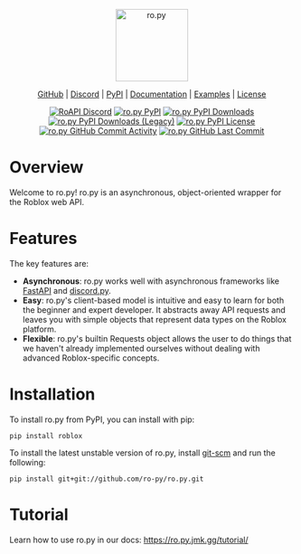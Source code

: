 <p align="center" width="100%">
    <img src="https://raw.githubusercontent.com/ro-py/ro.py/main/resources/textlogo.svg" alt="ro.py" height="128em" />
    <br />
</p>
<p align="center">
    <a href="https://github.com/ro-py/ro.py">GitHub</a> |
    <a href="https://discord.gg/UKPaPu4teg">Discord</a> |
    <a href="https://pypi.org/project/roblox/">PyPI</a> |
    <a href="https://ro.py.jmk.gg/">Documentation</a> |
    <a href="https://github.com/ro-py/ro.py/tree/main/examples">Examples</a> |
    <a href="https://github.com/ro-py/ro.py/blob/main/LICENSE">License</a>
</p>
<p align="center">
    <a href="https://discord.gg/UKPaPu4teg"><img src="https://img.shields.io/discord/761603917490159676?style=flat-square&logo=discord" alt="RoAPI Discord"/></a>
    <a href="https://pypi.org/project/ro-py/"><img src="https://img.shields.io/pypi/v/roblox?style=flat-square" alt="ro.py PyPI"/></a>
    <a href="https://pypi.org/project/roblox/"><img src="https://img.shields.io/pypi/dm/roblox?style=flat-square" alt="ro.py PyPI Downloads"/></a>
    <a href="https://pypi.org/project/roblox/"><img src="https://img.shields.io/pypi/dm/ro-py?style=flat-square" alt="ro.py PyPI Downloads (Legacy)"/></a>
    <a href="https://pypi.org/project/ro-py/"><img src="https://img.shields.io/pypi/l/roblox?style=flat-square" alt="ro.py PyPI License"/></a>
    <a href="https://github.com/ro-py/ro.py"><img src="https://img.shields.io/github/commit-activity/w/rbx-libdev/ro.py?style=flat-square" alt="ro.py GitHub Commit Activity"/></a>
    <a href="https://github.com/ro-py/ro.py"><img src="https://img.shields.io/github/last-commit/rbx-libdev/ro.py?style=flat-square" alt="ro.py GitHub Last Commit"/></a>
</p>

# Overview
Welcome to ro.py! ro.py is an asynchronous, object-oriented wrapper for the Roblox web API.

# Features
The key features are:  

- **Asynchronous**: ro.py works well with asynchronous frameworks like [FastAPI](https://fastapi.tiangolo.com/) and 
[discord.py](https://github.com/Rapptz/discord.py).  
- **Easy**: ro.py's client-based model is intuitive and easy to learn for both the beginner and expert developer. It
  abstracts away API requests and leaves you with simple objects that represent data types on the Roblox platform.
- **Flexible**: ro.py's builtin Requests object allows the user to do things that we haven't already implemented
ourselves without dealing with advanced Roblox-specific concepts.

# Installation
To install ro.py from PyPI, you can install with pip:
```
pip install roblox
```

To install the latest unstable version of ro.py, install [git-scm](https://git-scm.com/downloads) and run the following:
```
pip install git+git://github.com/ro-py/ro.py.git
```

# Tutorial
Learn how to use ro.py in our docs:
https://ro.py.jmk.gg/tutorial/
